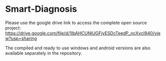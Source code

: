 # Smart-Diagnosis

Please use the google drive link to access the complete open source project:
https://drive.google.com/file/d/1IbAHCUNlUGFjyESDcTeedP_ncXvcI940/view?usp=sharing

The compiled and ready to use windows and android versions are also available separately in the repository.
